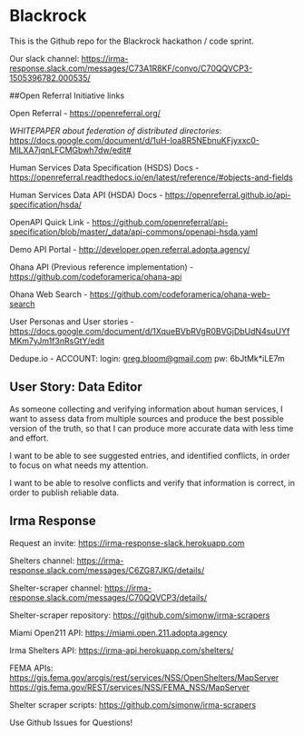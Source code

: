 # Blackrock
This is the Github repo for the Blackrock hackathon / code sprint.

Our slack channel: https://irma-response.slack.com/messages/C73A1R8KF/convo/C70QQVCP3-1505396782.000535/


##Open Referral Initiative links

Open Referral - https://openreferral.org/

*WHITEPAPER about federation of distributed directories*: https://docs.google.com/document/d/1uH-Ioa8R5NEbnuKFjyxxc0-MlLXA7jqnLFCMGbwh7dw/edit# 

Human Services Data Specification (HSDS) Docs - https://openreferral.readthedocs.io/en/latest/reference/#objects-and-fields

Human Services Data API (HSDA) Docs - https://openreferral.github.io/api-specification/hsda/

OpenAPI Quick Link - https://github.com/openreferral/api-specification/blob/master/_data/api-commons/openapi-hsda.yaml

Demo API Portal - http://developer.open.referral.adopta.agency/

Ohana API (Previous reference implementation) -  https://github.com/codeforamerica/ohana-api

Ohana Web Search - https://github.com/codeforamerica/ohana-web-search

User Personas and User stories - https://docs.google.com/document/d/1XqueBVbRVgR0BVGjDbUdN4suUYfMKm7yJm1f3nRsGtY/edit 

Dedupe.io - ACCOUNT: 
login: greg.bloom@gmail.com
pw: 6bJtMk*iLE7m


## User Story: Data Editor

As someone collecting and verifying information about human services, I want to assess data from multiple sources and produce the best possible version of the truth, so that I can produce more accurate data with less time and effort.

I want to be able to see suggested entries, and identified conflicts, in order to focus on what needs my attention.

I want to be able to resolve conflicts and verify that information is correct, in order to publish reliable data. 


## Irma Response

Request an invite: https://irma-response-slack.herokuapp.com

Shelters channel: https://irma-response.slack.com/messages/C6ZG87JKG/details/

Shelter-scraper channel: https://irma-response.slack.com/messages/C70QQVCP3/details/

Shelter-scraper repository: https://github.com/simonw/irma-scrapers

Miami Open211 API: https://miami.open.211.adopta.agency

Irma Shelters API: https://irma-api.herokuapp.com/shelters/

FEMA APIs: 
https://gis.fema.gov/arcgis/rest/services/NSS/OpenShelters/MapServer
https://gis.fema.gov/REST/services/NSS/FEMA_NSS/MapServer

Shelter scraper scripts: https://github.com/simonw/irma-scrapers






Use Github Issues for Questions!
